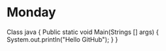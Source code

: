 # Monday
Class java
{
  Public static void Main(Strings [] args)
  {
    System.out.println("Hello GitHub");
  }
}
